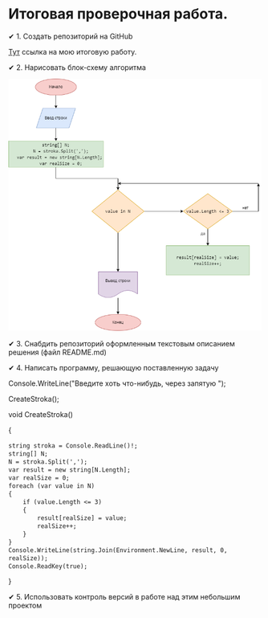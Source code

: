 # Итоговая проверочная работа.

&#10004; 1. Создать репозиторий на GitHub

[Тут](https://github.com/PetrashTank/FinalWork) ссылка на мою итоговую работу.

&#10004; 2. Нарисовать блок-схему алгоритма

![logo](/%D0%91%D0%BB%D0%BE%D0%BA%20%D1%81%D1%85%D0%B5%D0%BC%D0%B0.png)

&#10004; 3. Снабдить репозиторий оформленным текстовым описанием решения (файл README.md)

&#10004; 4. Написать программу, решающую поставленную задачу

Console.WriteLine("Введите хоть что-нибудь, через запятую ");

CreateStroka();

void CreateStroka()

{

    string stroka = Console.ReadLine()!;
    string[] N;
    N = stroka.Split(',');
    var result = new string[N.Length];
    var realSize = 0;
    foreach (var value in N)
    {
        if (value.Length <= 3)
        {
            result[realSize] = value;
            realSize++;
        }
    }
    Console.WriteLine(string.Join(Environment.NewLine, result, 0, realSize));
    Console.ReadKey(true);

}

&#10004; 5. Использовать контроль версий в работе над этим небольшим проектом
